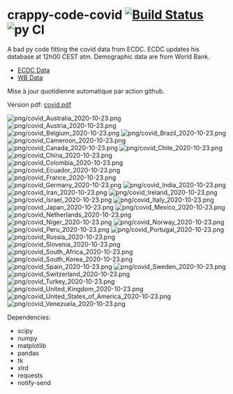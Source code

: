 # crappy-code-covid [![Build Status](https://cloud.drone.io/api/badges/a-lemonnier/crappy-code-covid/status.svg)](https://cloud.drone.io/a-lemonnier/crappy-code-covid) ![py CI](https://github.com/a-lemonnier/crappy-code-covid/workflows/py%20CI/badge.svg)
 
A bad py code fitting the covid data from ECDC. ECDC updates his database at 12h00 CEST atm. Demographic data are from World Bank.
 
- [ECDC Data](https://www.ecdc.europa.eu/en/publications-data/download-todays-data-geographic-distribution-covid-19-cases-worldwide)
- [WB Data](https://data.worldbank.org/indicator/sp.pop.totl)
 
 
Mise à jour quotidienne automatique par action github.
 
Version pdf: [covid.pdf](https://github.com/a-lemonnier/crappy-code-covid/raw/master/covid.pdf)
 
![png/covid_Australia_2020-10-23.png](png/covid_Australia_2020-10-23.png)
![png/covid_Austria_2020-10-23.png](png/covid_Austria_2020-10-23.png)
![png/covid_Belgium_2020-10-23.png](png/covid_Belgium_2020-10-23.png)
![png/covid_Brazil_2020-10-23.png](png/covid_Brazil_2020-10-23.png)
![png/covid_Cameroon_2020-10-23.png](png/covid_Cameroon_2020-10-23.png)
![png/covid_Canada_2020-10-23.png](png/covid_Canada_2020-10-23.png)
![png/covid_Chile_2020-10-23.png](png/covid_Chile_2020-10-23.png)
![png/covid_China_2020-10-23.png](png/covid_China_2020-10-23.png)
![png/covid_Colombia_2020-10-23.png](png/covid_Colombia_2020-10-23.png)
![png/covid_Ecuador_2020-10-23.png](png/covid_Ecuador_2020-10-23.png)
![png/covid_France_2020-10-23.png](png/covid_France_2020-10-23.png)
![png/covid_Germany_2020-10-23.png](png/covid_Germany_2020-10-23.png)
![png/covid_India_2020-10-23.png](png/covid_India_2020-10-23.png)
![png/covid_Iran_2020-10-23.png](png/covid_Iran_2020-10-23.png)
![png/covid_Ireland_2020-10-23.png](png/covid_Ireland_2020-10-23.png)
![png/covid_Israel_2020-10-23.png](png/covid_Israel_2020-10-23.png)
![png/covid_Italy_2020-10-23.png](png/covid_Italy_2020-10-23.png)
![png/covid_Japan_2020-10-23.png](png/covid_Japan_2020-10-23.png)
![png/covid_Mexico_2020-10-23.png](png/covid_Mexico_2020-10-23.png)
![png/covid_Netherlands_2020-10-23.png](png/covid_Netherlands_2020-10-23.png)
![png/covid_Niger_2020-10-23.png](png/covid_Niger_2020-10-23.png)
![png/covid_Norway_2020-10-23.png](png/covid_Norway_2020-10-23.png)
![png/covid_Peru_2020-10-23.png](png/covid_Peru_2020-10-23.png)
![png/covid_Portugal_2020-10-23.png](png/covid_Portugal_2020-10-23.png)
![png/covid_Russia_2020-10-23.png](png/covid_Russia_2020-10-23.png)
![png/covid_Slovenia_2020-10-23.png](png/covid_Slovenia_2020-10-23.png)
![png/covid_South_Africa_2020-10-23.png](png/covid_South_Africa_2020-10-23.png)
![png/covid_South_Korea_2020-10-23.png](png/covid_South_Korea_2020-10-23.png)
![png/covid_Spain_2020-10-23.png](png/covid_Spain_2020-10-23.png)
![png/covid_Sweden_2020-10-23.png](png/covid_Sweden_2020-10-23.png)
![png/covid_Switzerland_2020-10-23.png](png/covid_Switzerland_2020-10-23.png)
![png/covid_Turkey_2020-10-23.png](png/covid_Turkey_2020-10-23.png)
![png/covid_United_Kingdom_2020-10-23.png](png/covid_United_Kingdom_2020-10-23.png)
![png/covid_United_States_of_America_2020-10-23.png](png/covid_United_States_of_America_2020-10-23.png)
![png/covid_Venezuela_2020-10-23.png](png/covid_Venezuela_2020-10-23.png)
 
Dependencies:
- scipy
- numpy
- matplotlib
- pandas
- tk
- xlrd
- requests
- notify-send
